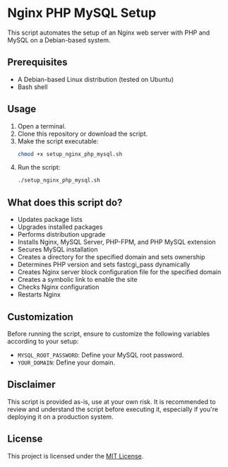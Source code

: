 # Nginx PHP MySQL Setup

This script automates the setup of an Nginx web server with PHP and MySQL on a Debian-based system.

## Prerequisites
- A Debian-based Linux distribution (tested on Ubuntu)
- Bash shell

## Usage
1. Open a terminal.
2. Clone this repository or download the script.
3. Make the script executable:
    ```bash
    chmod +x setup_nginx_php_mysql.sh
    ```
4. Run the script:
    ```bash
    ./setup_nginx_php_mysql.sh
    ```

## What does this script do?
- Updates package lists
- Upgrades installed packages
- Performs distribution upgrade
- Installs Nginx, MySQL Server, PHP-FPM, and PHP MySQL extension
- Secures MySQL installation
- Creates a directory for the specified domain and sets ownership
- Determines PHP version and sets fastcgi_pass dynamically
- Creates Nginx server block configuration file for the specified domain
- Creates a symbolic link to enable the site
- Checks Nginx configuration
- Restarts Nginx

## Customization
Before running the script, ensure to customize the following variables according to your setup:
- `MYSQL_ROOT_PASSWORD`: Define your MySQL root password.
- `YOUR_DOMAIN`: Define your domain.

## Disclaimer
This script is provided as-is, use at your own risk. It is recommended to review and understand the script before executing it, especially if you're deploying it on a production system.

## License
This project is licensed under the [MIT License](LICENSE).
